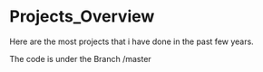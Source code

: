 # Projects_Overview

Here are the most projects that i have done in the past few years.

The code is under the Branch /master
